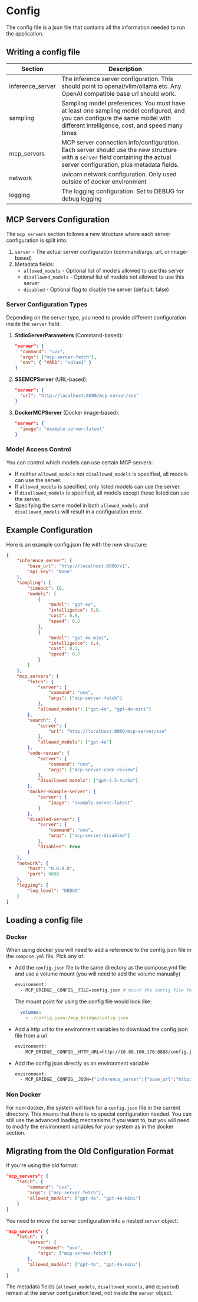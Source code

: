 # Config

The config file is a json file that contains all the information needed to run the application.

## Writing a config file

| Section          | Description                                                                                                                                                                    |
| ---------------- | ------------------------------------------------------------------------------------------------------------------------------------------------------------------------------ |
| inference_server | The inference server configuration. This should point to openai/vllm/ollama etc. Any OpenAI compatible base url should work.                                                   |
| sampling         | Sampling model preferences. You must have at least one sampling model configured, and you can configure the same model with different intelligence, cost, and speed many times |
| mcp_servers      | MCP server connection info/configuration. Each server should use the new structure with a `server` field containing the actual server configuration, plus metadata fields.     |
| network          | uvicorn network configuration. Only used outside of docker environment                                                                                                         |
| logging          | The logging configuration. Set to DEBUG for debug logging                                                                                                                      |

## MCP Servers Configuration

The `mcp_servers` section follows a new structure where each server configuration is split into:

1. `server` - The actual server configuration (command/args, url, or image-based)
2. Metadata fields:
   - `allowed_models` - Optional list of models allowed to use this server
   - `disallowed_models` - Optional list of models not allowed to use this server
   - `disabled` - Optional flag to disable the server (default: false)

### Server Configuration Types

Depending on the server type, you need to provide different configuration inside the `server` field:

1. **StdioServerParameters** (Command-based):
   ```json
   "server": {
     "command": "uvx",
     "args": ["mcp-server-fetch"],
     "env": { "VAR1": "value1" }
   }
   ```

2. **SSEMCPServer** (URL-based):
   ```json
   "server": {
     "url": "http://localhost:8000/mcp-server/sse"
   }
   ```

3. **DockerMCPServer** (Docker image-based):
   ```json
   "server": {
     "image": "example-server:latest"
   }
   ```

### Model Access Control

You can control which models can use certain MCP servers:

- If neither `allowed_models` nor `disallowed_models` is specified, all models can use the server.
- If `allowed_models` is specified, only listed models can use the server.
- If `disallowed_models` is specified, all models except those listed can use the server.
- Specifying the same model in both `allowed_models` and `disallowed_models` will result in a configuration error.

## Example Configuration

Here is an example config.json file with the new structure:

```json
{
    "inference_server": {
        "base_url": "http://localhost:8000/v1",
        "api_key": "None"
    },
    "sampling": {
        "timeout": 10,
        "models": [
            {
                "model": "gpt-4o",
                "intelligence": 0.8,
                "cost": 0.9,
                "speed": 0.3
            },
            {
                "model": "gpt-4o-mini",
                "intelligence": 0.4,
                "cost": 0.1,
                "speed": 0.7
            }
        ]
    },
    "mcp_servers": {
        "fetch": {
            "server": {
                "command": "uvx",
                "args": ["mcp-server-fetch"]
            },
            "allowed_models": ["gpt-4o", "gpt-4o-mini"]
        },
        "search": {
            "server": {
                "url": "http://localhost:8000/mcp-server/sse"
            },
            "allowed_models": ["gpt-4o"]
        },
        "code-review": {
            "server": {
                "command": "uvx",
                "args": ["mcp-server-code-review"]
            },
            "disallowed_models": ["gpt-3.5-turbo"]
        },
        "docker-example-server": {
            "server": {
                "image": "example-server:latest"
            }
        },
        "disabled-server": {
            "server": {
                "command": "uvx",
                "args": ["mcp-server-disabled"]
            },
            "disabled": true
        }
    },
    "network": {
        "host": "0.0.0.0",
        "port": 9090
    },
    "logging": {
        "log_level": "DEBUG"
    }
}
```

## Loading a config file

### Docker

When using docker you will need to add a reference to the config.json file in the `compose.yml` file. Pick any of:

- Add the `config.json` file to the same directory as the compose.yml file and use a volume mount (you will need to add the volume manually)
  ```bash
  environment:
    - MCP_BRIDGE__CONFIG__FILE=config.json # mount the config file for this to work
  ```
  
  The mount point for using the config file would look like:
  ```yaml
    volumes:
      - ./config.json:/mcp_bridge/config.json
  ```

- Add a http url to the environment variables to download the config.json file from a url
  ```bash
  environment:
    - MCP_BRIDGE__CONFIG__HTTP_URL=http://10.88.100.170:8888/config.json
  ```

- Add the config json directly as an environment variable
  ```bash
  environment:
    - MCP_BRIDGE__CONFIG__JSON={"inference_server":{"base_url":"http://example.com/v1","api_key":"None"},"mcp_servers":{"fetch":{"server":{"command":"uvx","args":["mcp-server-fetch"]}}}}
  ```

### Non Docker

For non-docker, the system will look for a `config.json` file in the current directory. This means that there is no special configuration needed. You can still use the advanced loading mechanisms if you want to, but you will need to modify the environment variables for your system as in the docker section.

## Migrating from the Old Configuration Format

If you're using the old format:

```json
"mcp_servers": {
    "fetch": {
        "command": "uvx",
        "args": ["mcp-server-fetch"],
        "allowed_models": ["gpt-4o", "gpt-4o-mini"]
    }
}
```

You need to move the server configuration into a nested `server` object:

```json
"mcp_servers": {
    "fetch": {
        "server": {
            "command": "uvx",
            "args": ["mcp-server-fetch"]
        },
        "allowed_models": ["gpt-4o", "gpt-4o-mini"]
    }
}
```

The metadata fields (`allowed_models`, `disallowed_models`, and `disabled`) remain at the server configuration level, not inside the `server` object.